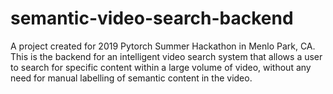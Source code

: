 # semantic-video-search-backend
A project created for 2019 Pytorch Summer Hackathon in Menlo Park, CA.  This is the backend for an intelligent video search system that allows a user to search for specific content within a large volume of video, without any need for manual labelling of semantic content in the video.
